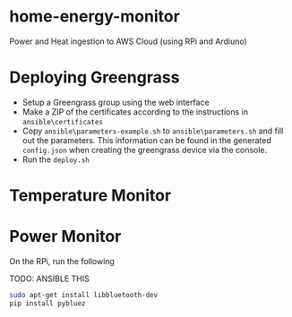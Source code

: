 # home-energy-monitor
Power and Heat ingestion to AWS Cloud (using RPi and Ardiuno)



# Deploying Greengrass
- Setup a Greengrass group using the web interface
- Make a ZIP of the certificates according to the instructions in `ansible\certificates`
- Copy `ansible\parameters-example.sh` to `ansible\parameters.sh` and fill out the parameters. This information can be found in the generated `config.json` when creating the greengrass device via the console.
- Run the `deploy.sh`


# Temperature Monitor

# Power Monitor
On the RPi, run the following

TODO: ANSIBLE THIS

```bash
sudo apt-get install libbluetooth-dev
pip install pybluez
```